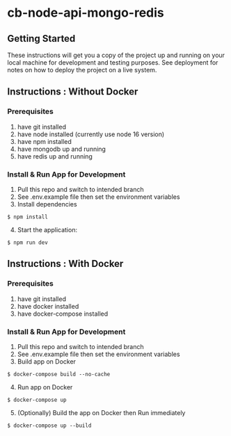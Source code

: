 # cb-node-api-mongo-redis

## Getting Started

These instructions will get you a copy of the project up and running on your local machine for development and testing purposes. See deployment for notes on how to deploy the project on a live system.

## Instructions : Without Docker

### Prerequisites

1. have git installed
2. have node installed (currently use node 16 version)
3. have npm installed
4. have mongodb up and running
5. have redis up and running

### Install & Run App for Development

1. Pull this repo and switch to intended branch
2. See .env.example file then set the environment variables
3. Install dependencies

```
$ npm install
```

4. Start the application:

```
$ npm run dev
```

## Instructions : With Docker

### Prerequisites

1. have git installed
2. have docker installed
3. have docker-compose installed

### Install & Run App for Development

1. Pull this repo and switch to intended branch
2. See .env.example file then set the environment variables
3. Build app on Docker

```
$ docker-compose build --no-cache
```

4. Run app on Docker

```
$ docker-compose up
```

5. (Optionally) Build the app on Docker then Run immediately

```
$ docker-compose up --build
```
